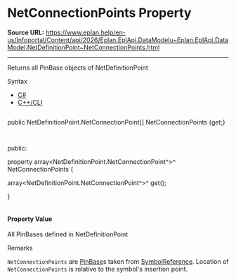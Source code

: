 # NetConnectionPoints Property

**Source URL:** https://www.eplan.help/en-us/Infoportal/Content/api/2026/Eplan.EplApi.DataModelu~Eplan.EplApi.DataModel.NetDefinitionPoint~NetConnectionPoints.html

---

Returns all PinBase objects of NetDefinitionPoint

Syntax

- [C#](#i-syntax-CS)
- [C++/CLI](#i-syntax-CPP2005)

```
```
public NetDefinitionPoint.NetConnectionPoint[] NetConnectionPoints {get;}
```
```

```
```
public:

property array<NetDefinitionPoint.NetConnectionPoint^>^ NetConnectionPoints {

   array<NetDefinitionPoint.NetConnectionPoint^>^ get();

}
```
```

#### Property Value

All PinBases defined in NetDefinitionPoint

Remarks

`NetConnectionPoints` are [PinBase](Eplan.EplApi.DataModelu~Eplan.EplApi.DataModel.PinBase.html)s taken from [SymbolReference](Eplan.EplApi.DataModelu~Eplan.EplApi.DataModel.SymbolReference.html). Location of `NetConnectionPoints` is relative to the symbol's insertion point.
